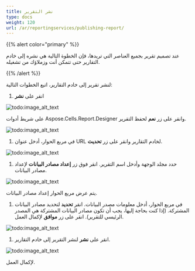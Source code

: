 ```yaml
---
title: نشر التقرير
type: docs
weight: 120
url: /ar/reportingservices/publishing-report/
---
```


{{% alert color="primary" %}} 

عند تصميم تقرير بجميع العناصر التي تريدها، فإن الخطوة التالية هي نشره إلى خادم التقارير حتى تتمكن أنت وزملاؤك من تشغيله.

{{% /alert %}} 

لنشر تقرير إلى خادم التقارير، اتبع الخطوات التالية:

1. انقر على **نشر** 

![todo:image_alt_text](publishing-report_1.png)

على شريط أدوات Aspose.Cells.Report.Designer وانقر على زر **نعم** لحفظ التقرير. 

![todo:image_alt_text](publishing-report_2.png)




1. في مربع الحوار، أدخل عنوان URL لخادم التقارير وانقر على زر **تحديث**.

![todo:image_alt_text](publishing-report_3.png)

1. حدد مجلد الوجهة وأدخل اسم التقرير. انقر فوق زر **إعداد مصادر البيانات** لإعداد مصادر البيانات. 

![todo:image_alt_text](publishing-report_4.png)



يتم عرض مربع الحوار إعداد مصادر البيانات.

1. في مربع الحوار، أدخل معلومات مصدر البيانات. انقر **تحديد** لتحديد مصادر البيانات المشتركة. (إذا كنت بحاجة إليها، يجب أن تكون مصادر البيانات المشتركة هي المصدر الرئيسي للتقرير). انقر على زر **موافق** لإكمال العمل.

![todo:image_alt_text](publishing-report_5.png)

1. انقر على **نشر** لنشر التقرير إلى خادم التقارير. 

![todo:image_alt_text](publishing-report_6.png)



لإكمال العمل.

